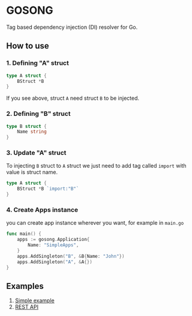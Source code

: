 # GOSONG
Tag based dependency injection (DI) resolver for Go.

## How to use

### 1. Defining "A" struct

```go
type A struct {
	BStruct *B
}
```
If you see above, struct `A` need struct `B` to be injected.

### 2. Defining "B" struct

```go
type B struct {
	Name string
}
```

### 3. Update "A" struct
To injecting `B` struct to `A` struct we just need to add tag called `import` with value is struct name.

```go
type A struct {
    BStruct *B `import:"B"`
}
```

### 4. Create Apps instance
you can create app instance wherever you want, for example in `main.go`
```go
func main() {
    apps := gosong.Application{
        Name: "SimpleApps",
    }
	apps.AddSingleton("B", &B{Name: "John"})
	apps.AddSingleton("A", &A{})
}
```

## Examples

1. [Simple example](https://github.com/ac-kurniawan/gosong/tree/main/example/simple)
2. [REST API](https://github.com/ac-kurniawan/gosong/tree/main/example/http)